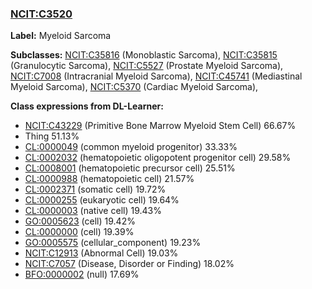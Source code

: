 
### [NCIT:C3520](http://purl.obolibrary.org/obo/NCIT_C3520)
**Label:** Myeloid Sarcoma

**Subclasses:** [NCIT:C35816](http://purl.obolibrary.org/obo/NCIT_C35816) (Monoblastic Sarcoma), [NCIT:C35815](http://purl.obolibrary.org/obo/NCIT_C35815) (Granulocytic Sarcoma), [NCIT:C5527](http://purl.obolibrary.org/obo/NCIT_C5527) (Prostate Myeloid Sarcoma), [NCIT:C7008](http://purl.obolibrary.org/obo/NCIT_C7008) (Intracranial Myeloid Sarcoma), [NCIT:C45741](http://purl.obolibrary.org/obo/NCIT_C45741) (Mediastinal Myeloid Sarcoma), [NCIT:C5370](http://purl.obolibrary.org/obo/NCIT_C5370) (Cardiac Myeloid Sarcoma), 

**Class expressions from DL-Learner:**

- [NCIT:C43229](http://purl.obolibrary.org/obo/NCIT_C43229) (Primitive Bone Marrow Myeloid Stem Cell) 66.67%
- Thing 51.13%
- [CL:0000049](http://purl.obolibrary.org/obo/CL_0000049) (common myeloid progenitor) 33.33%
- [CL:0002032](http://purl.obolibrary.org/obo/CL_0002032) (hematopoietic oligopotent progenitor cell) 29.58%
- [CL:0008001](http://purl.obolibrary.org/obo/CL_0008001) (hematopoietic precursor cell) 25.51%
- [CL:0000988](http://purl.obolibrary.org/obo/CL_0000988) (hematopoietic cell) 21.57%
- [CL:0002371](http://purl.obolibrary.org/obo/CL_0002371) (somatic cell) 19.72%
- [CL:0000255](http://purl.obolibrary.org/obo/CL_0000255) (eukaryotic cell) 19.64%
- [CL:0000003](http://purl.obolibrary.org/obo/CL_0000003) (native cell) 19.43%
- [GO:0005623](http://purl.obolibrary.org/obo/GO_0005623) (cell) 19.42%
- [CL:0000000](http://purl.obolibrary.org/obo/CL_0000000) (cell) 19.39%
- [GO:0005575](http://purl.obolibrary.org/obo/GO_0005575) (cellular_component) 19.23%
- [NCIT:C12913](http://purl.obolibrary.org/obo/NCIT_C12913) (Abnormal Cell) 19.03%
- [NCIT:C7057](http://purl.obolibrary.org/obo/NCIT_C7057) (Disease, Disorder or Finding) 18.02%
- [BFO:0000002](http://purl.obolibrary.org/obo/BFO_0000002) (null) 17.69%


